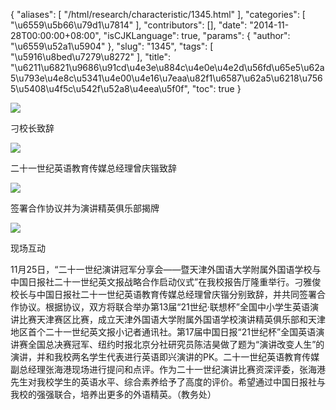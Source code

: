 {
    "aliases": [
        "/html/research/characteristic/1345.html"
    ],
    "categories": [
        "\u6559\u5b66\u79d1\u7814"
    ],
    "contributors": [],
    "date": "2014-11-28T00:00:00+08:00",
    "isCJKLanguage": true,
    "params": {
        "author": "\u6559\u52a1\u5904"
    },
    "slug": "1345",
    "tags": [
        "\u5916\u8bed\u7279\u8272"
    ],
    "title": "\u6211\u6821\u9686\u91cd\u4e3e\u884c\u4e0e\u4e2d\u56fd\u65e5\u62a5\u793e\u4e8c\u5341\u4e00\u4e16\u7eaa\u82f1\u6587\u62a5\u6218\u7565\u5408\u4f5c\u542f\u52a8\u4eea\u5f0f",
    "toc": true
}

![](https://cdn.tfls.online/mirror/full/d71948d6d854a8b5c0bc9a9b9f8dc4c20ab84f25.jpg)




刁校长致辞




![](https://cdn.tfls.online/mirror/full/ffc3fdcf5cb0b5f4266bd3ebbbed4baab9715cf2.jpg)




二十一世纪英语教育传媒总经理曾庆锴致辞




![](http://www.tfls.cn/images/141201/1-141201140541596.JPG)




签署合作协议并为演讲精英俱乐部揭牌




![](http://www.tfls.cn/images/141201/1-1412011405415H.JPG)




现场互动




  





11月25日，“二十一世纪演讲冠军分享会——暨天津外国语大学附属外国语学校与中国日报社二十一世纪英文报战略合作启动仪式”在我校报告厅隆重举行。刁雅俊校长与中国日报社二十一世纪英语教育传媒总经理曾庆锴分别致辞，并共同签署合作协议。根据协议，双方将联合举办第13届“21世纪·联想杯”全国中小学生英语演讲比赛天津赛区比赛，成立天津外国语大学附属外国语学校演讲精英俱乐部和天津地区首个二十一世纪英文报小记者通讯社。第17届中国日报“21世纪杯”全国英语演讲赛全国总决赛冠军、纽约时报北京分社研究员陈洁昊做了题为“演讲改变人生”的演讲，并和我校两名学生代表进行英语即兴演讲的PK。二十一世纪英语教育传媒副总经理张海港现场进行提问和点评。作为二十一世纪演讲比赛资深评委，张海港先生对我校学生的英语水平、综合素养给予了高度的评价。希望通过中国日报社与我校的强强联合，培养出更多的外语精英。（教务处）




  



